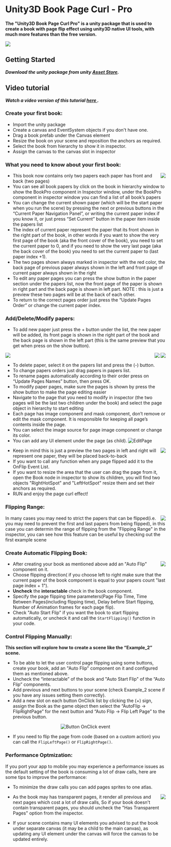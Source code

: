 # Unity3D Book Page Curl - Pro 

**The "Unity3D Book Page Curl Pro" is a unity package that is used to create a book with page flip effect using unity3D native UI tools, with much more features than the free version.**

  <img align="center" src="images/Cover.png">

## **Getting Started**

_**Download the unity package from unity [Asset Store](	http://u3d.as/ECT).**_ 

## **Video tutorial**
_**Watch a video version of this tutorial [here ](https://youtu.be/eAZ7aab8I4g).**_ 


### Create your first book:

   * Import the unity package
   * Create a canvas and EventSystem objects if you don't have one.
   * Drag a book prefab under the Canvas element
   * Resize the book on your scene and reposition the anchors as required.
   * Select the book from hierarchy to show it in inspector.
   * Assign the canvas to the canvas slot in inspector


### What you need to know about your first book:
<img align="right" src="images/Inspector.png">

   * This book now contains only two papers each paper has front and back (two pages)
   * You can see all book papers by click on the book in hierarchy window to show the BookPro component in Inspector window, under the BookPro component in inspector window you can find a list of all book’s papers 
   * You can change the current shown paper (which will be the start paper when you run the scene) by pressing the next or previous buttons in the “Current Paper Navigation Panel”, or writing the current paper index if you know it, or just press “Set Current” button in the paper item inside the papers list
   * The index of current paper represent the paper that its front shown in the right part of the book, in other words if you want to show the very first page of the book (aka the front cover of the book), you need to set the current paper to 0, and if you need to show the very last page (aka the back cover of the book) you need to set the current paper to (last paper index +1).
   * The two pages shown always marked in inspector with the red color, the back page of previous paper always shown in the left and front page of current paper always shown in the right
   * To edit any paper pages you can press the show button in the paper section under the papers list, now the front page of the paper is shown in right part and the back page is shown in left part. NOTE : this is just a preview these two pages will be at the back of each other.
   * To return to the correct pages order just press the “Update Pages Order” or change the current paper index.

### Add/Delete/Modify papers:
   * To add new paper just press the + button under the list, the new paper will be added, its front page is shown in the right part of the book and the back page is shown in the left part (this is the same preview that you get when press on the show button).

<img  src="images/AddNewPaper.jpg">

<img align="right" src="images/updateNames.png">

<img align="right" src="images/PapersOrdering.png">

   * To delete paper, select it on the papers list and press the (-) button.
   * To change papers orders just drag papers in papers list.
   * To rename pages automatically according to their order press on “Update Pages Names” button, then press OK.
   * To modify paper pages, make sure the pages is shown by press the show button to make the page editing easier
   * Navigate to the page that you need to modify in inspector (the two pages will be the last two children under the book) and select the page object in hierarchy to start editing
   * Each page has image component and mask component, don’t remove or edit the mask component. It is responsible for keeping all page’s contents inside the page.
   * You can select the image source for page image component or change its color.
   * You can add any UI element under the page (as child).
  ![EditPage](images/EditPage.jpg)
  
  <img  align="right" src="images/result.png">
  
   * Keep in mind this is just a preview the two pages in left and right will represent one paper, they will be placed back-to-back
   * If you want to call any function when any page flipped add it to the OnFlip Event List.
   * If you want to resize the area that the user can drag the page from it, open the Book node in inspector to show its children, you will find two objects "RightHotSpot" and "LeftHotSpot" resize them and set their anchors as required.
   * RUN and enjoy the page curl effect!
   

### Flipping Range:

  <img  align="right" src="images/FlippingRange.png"> 
  In many cases you may need to strict the papers that can be flipped(i.e. you may need to prevent the first and last papers from being flipped), in this case you can determin the range of flipping from the "Flipping Range" in the inspector, you can see how this feature can be useful by checking out the first example scene

  
### Create Automatic Flipping Book:

  <img  align="right" src="images/autoFlip.png"> 
  
* After creating your book as mentioned above add an "Auto Flip" component on it.
* Choose flipping direction( if you choose left to right make sure that the current paper of the book component is equal to your papers count "last page index + 1").
* **Uncheck** the **interactable** check in the book component.
* Specify the page flipping time parameters(Page Flip Time, Time Between Pages(including flipping time), Delay before Start flipping, Number of Animation frames for each page flip).
* Check "Auto Start Flip" if you want the book to start flipping automatically, or uncheck it and call the `StartFlipping()` function in your code.

### Control Flipping Manually:

**This section will explore how to create a scene like the “Example_2” scene.**

* To be able to let the user control page flipping using some buttons, create your book, add an "Auto Flip" component on it and configured them as mentioned above.
* Uncheck the “interactable” of the book and "Auto Start Flip" of the “Auto Flip” components.
* Add previous and next buttons to your scene (check Example_2 scene if you have any issues setting them correctly). 
* Add a new slot on each button OnClick list by clicking the (+) sign,  assign the Book as the game object then select the “AutoFlip -> FlipRightPage” for the next button and “Auto Flip -> Flip Left Page” to the previous button.

<p align="center">
  <img src="images/button_click.png" alt="Button OnClick event">
</p>

* If you need to flip the page from code (based on a custom action) you can call the `FlipLeftPage()` or `FlipRightPage()`.

### Performance Optmization:

If you port your app to mobile you may experience a performance issues as the default setting of the book is consuming a lot of draw calls, here are some tips to improve the performance:

* To minimize the draw calls you can add pages sprites to one atlas.
  
  <img  align="right" src="images/TransparentPages.png"> 

* As the book may has transparent pages, it render all previous and next pages which cost a lot of draw calls, So if your book doesn't contain transparent pages, you should uncheck the "Has Transparent Pages" option from the inspector.

* If your scene contains many UI elements you advised to put the book under separate canvas (it may be a child to the main canvas), as updating any UI element under the canvas will force the canvas to be updated entirely.
